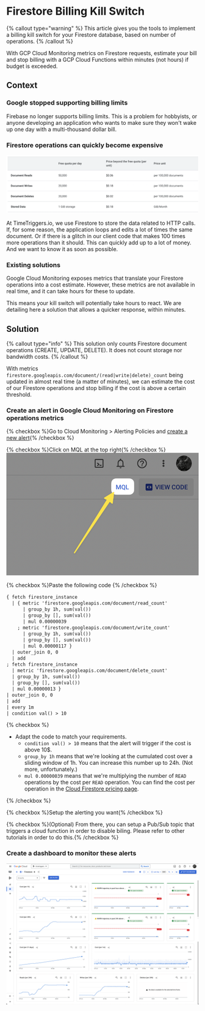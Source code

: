 # Firestore Billing Kill Switch

{% callout type="warning" %}
This article gives you the tools to implement a billing kill switch for your Firestore database, based on number of operations.
{% /callout %}

With GCP Cloud Monitoring metrics on Firestore requests, estimate your bill and stop billing with a GCP Cloud Functions within minutes (not hours) if budget is exceeded.

## Context

### Google stopped supporting billing limits

Firebase no longer supports billing limits. This is a problem for hobbyists, or anyone developing an application who wants to make sure they won't wake up one day with a multi-thousand dollar bill.

### Firestore operations can quickly become expensive

![firestore operasions pricing](firestore-pricing.png 'Firestore Operations Pricing')

At TimeTriggers.io, we use Firestore to store the data related to HTTP calls. If, for some reason, the application loops and edits a lot of times the same document. Or if there is a glitch in our client code that makes 100 times more operations than it should. This can quickly add up to a lot of money. And we want to know it as soon as possible.

### Existing solutions

Google Cloud Monitoring exposes metrics that translate your Firestore operations into a cost estimate. However, these metrics are not available in real time, and it can take hours for these to update.

This means your kill switch will potentially take hours to react. We are detailing here a solution that allows a quicker response, within minutes.

## Solution

{% callout type="info" %}
This solution only counts Firestore document operations (CREATE, UPDATE, DELETE). It does not count storage nor bandwidth costs.
{% /callout %}

With metrics `firestore.googleapis.com/document/(read|write|delete)_count` being updated in almost real time (a matter of minutes), we can estimate the cost of our Firestore operations and stop billing if the cost is above a certain threshold.

### Create an alert in Google Cloud Monitoring on Firestore operations metrics

{% checkbox %}Go to Cloud Monitoring > Alerting Policies and [create a new alert](https://console.cloud.google.com/monitoring/alerting/policies/create){% /checkbox %}

{% checkbox %}Click on MQL at the top right{% /checkbox %} ![mql screenshot](mql.png)

{% checkbox %}Paste the following code {% /checkbox %}

```text
{ fetch firestore_instance
  | { metric 'firestore.googleapis.com/document/read_count'
      | group_by 1h, sum(val())
      | group_by [], sum(val())
      | mul 0.00000039
    ; metric 'firestore.googleapis.com/document/write_count'
      | group_by 1h, sum(val())
      | group_by [], sum(val())
      | mul 0.00000117 }
  | outer_join 0, 0
  | add
; fetch firestore_instance
  | metric 'firestore.googleapis.com/document/delete_count'
  | group_by 1h, sum(val())
  | group_by [], sum(val())
  | mul 0.00000013 }
| outer_join 0, 0
| add
| every 1m
| condition val() > 10
```

{% checkbox %}

- Adapt the code to match your requirements.
  - `condition val() > 10` means that the alert will trigger if the cost is above 10$.
  - `group_by 1h` means that we're looking at the cumulated cost over a sliding window of 1h. You can increase this number up to 24h. (Not more, unfortunately.)
  - `mul 0.00000039` means that we're multiplying the number of `READ` operations by the cost per `READ` operation. You can find the cost per operation in the [Cloud Firestore pricing page](https://cloud.google.com/firestore/pricing#pricing_by_location).

{% /checkbox %}

{% checkbox %}Setup the alerting you want{% /checkbox %}

{% checkbox %}(Optional) From there, you can setup a Pub/Sub topic that triggers a cloud function in order to disable biling. Please refer to other tutorials in order to do this.{% /checkbox %}

### Create a dashboard to monitor these alerts

![gcp monitoring graphs](gcp.png 'Dashboard in Google Cloud Platform Monitoring')
